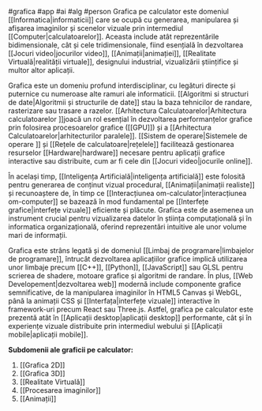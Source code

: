  #grafica #app #ai #alg #person 
Grafica pe calculator este domeniul [[Informatica|informaticii]] care se ocupă cu generarea, manipularea și afișarea imaginilor și scenelor vizuale prin intermediul [[Computer|calculatoarelor]]. Aceasta include atât reprezentările bidimensionale, cât și cele tridimensionale, fiind esențială în dezvoltarea [[Jocuri video|jocurilor video]], [[Animații|animației]], [[Realitate Virtuală|realității virtuale]], designului industrial, vizualizării științifice și multor altor aplicații.

Grafica este un domeniu profund interdisciplinar, cu legături directe și puternice cu numeroase alte ramuri ale informaticii. [[Algoritmi si structuri de date|Algoritmii și structurile de date]] stau la baza tehnicilor de randare, rasterizare sau trasare a razelor. [[Arhitectura Calculatoarelor|Arhitectura calculatoarelor ]]joacă un rol esențial în dezvoltarea performanțelor grafice prin folosirea procesoarelor grafice ([[GPU]]) și a [[Arhitectura Calculatoarelor|arhitecturilor paralele]]. [[Sistem de operare|Sistemele de operare ]] și [[Rețele de calculatoare|rețelele]] facilitează gestionarea resurselor [[Hardware|hardware]]  necesare pentru aplicații grafice interactive sau distribuite, cum ar fi cele din [[Jocuri video|jocurile online]].

În același timp, [[Inteligența Artificială|inteligența artificială]] este folosită pentru generarea de conținut vizual procedural, [[Animații|animații realiste]] și recunoaștere de, în timp ce [[Interacțiunea om-calculator|interacțiunea om-computer]] se bazează în mod fundamental pe [[Interfețe grafice|interfețe vizuale]] eficiente și plăcute. Grafica este de asemenea un instrument crucial pentru vizualizarea datelor în știința computațională și în informatica organizațională, oferind reprezentări intuitive ale unor volume mari de informații.

Grafica este strâns legată și de domeniul [[Limbaj de programare|limbajelor de programare]], întrucât dezvoltarea aplicațiilor grafice implică utilizarea unor limbaje precum [[C++]], [[Python]], [[JavaScript]] sau GLSL pentru scrierea de shadere, motoare grafice și algoritmi de randare. În plus, [[Web Developement|dezvoltarea web]] modernă include componente grafice semnificative, de la manipularea imaginilor în HTML5 Canvas și WebGL, până la animații CSS și [[Interfața|interfețe vizuale]] interactive în framework-uri precum React sau Three.js. Astfel, grafica pe calculator este prezentă atât în [[Aplicații desktop|aplicații desktop]] performante, cât și în experiențe vizuale distribuite prin intermediul webului și [[Aplicații mobile|aplicații mobile]].

**Subdomenii ale graficii pe calculator:**
1. [[Grafica 2D]]
2. [[Grafica 3D]]
3. [[Realitate Virtuală]]
4. [[Procesarea imaginilor]]
5. [[Animații]]


